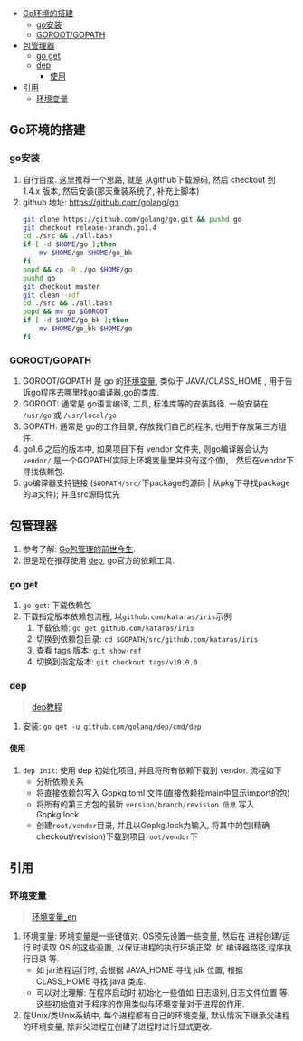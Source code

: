 <!-- TOC -->

- [Go环境的搭建](#go环境的搭建)
    - [go安装](#go安装)
    - [GOROOT/GOPATH](#gorootgopath)
- [包管理器](#包管理器)
    - [go get](#go-get)
    - [dep](#dep)
        - [使用](#使用)
- [引用](#引用)
    - [环境变量](#环境变量)

<!-- /TOC -->

## Go环境的搭建
### go安装
1. 自行百度. 这里推荐一个思路, 就是 从github下载源码, 然后 checkout 到 1.4.x 版本, 然后安装(那天重装系统了, 补充上脚本)
2. github 地址: https://github.com/golang/go
    ```Bash
    git clone https://github.com/golang/go.git && pushd go
    git checkout release-branch.go1.4
    cd ./src && ./all.bash
    if [ -d $HOME/go ];then 
        mv $HOME/go $HOME/go_bk
    fi
    popd && cp -R ./go $HOME/go
    pushd go
    git checkout master
    git clean -xdf
    cd ./src && ./all.bash
    popd && mv go $GOROOT
    if [ -d $HOME/go_bk ];then 
        mv $HOME/go_bk $HOME/go
    fi
    ```
### GOROOT/GOPATH
1. GOROOT/GOPATH 是 go 的[环境变量](#环境变量), 类似于 JAVA/CLASS_HOME , 用于告诉go程序去哪里找go编译器,go的类库.
2. GOROOT: 通常是 go语言编译, 工具, 标准库等的安装路径. 一般安装在 `/usr/go` 或 `/usr/local/go`
3. GOPATH: 通常是 go的工作目录, 存放我们自己的程序, 也用于存放第三方组件.
4. go1.6 之后的版本中, 如果项目下有 vendor 文件夹, 则go编译器会认为 `vendor/` 是一个GOPATH(实际上环境变量里并没有这个值),　然后在vendor下寻找依赖包.
5. go编译器支持链接 (`$GOPATH/src/`下package的源码 | 从pkg下寻找package的.a文件); 并且src源码优先

## 包管理器
1. 参考了解: [Go包管理的前世今生](http://www.infoq.com/cn/articles/history-go-package-management). 
2. 但是现在推荐使用 [dep](https://github.com/golang/dep), go官方的依赖工具.

### go get
1. `go get`: 下载依赖包
2. 下载指定版本依赖包流程, 以`github.com/kataras/iris`示例
    1. 下载依赖: `go get github.com/kataras/iris`
    2. 切换到依赖包目录: `cd $GOPATH/src/github.com/kataras/iris`
    3. 查看 tags 版本: `git show-ref`
    4. 切换到指定版本: `git checkout tags/v10.0.0`

### dep
> [dep教程](https://tonybai.com/2017/06/08/first-glimpse-of-dep/)
1. 安装: `go get -u github.com/golang/dep/cmd/dep`
#### 使用
1. `dep init`: 使用 dep 初始化项目, 并且将所有依赖下载到 vendor. 流程如下
    - 分析依赖关系
    - 将直接依赖包写入 Gopkg.toml 文件(直接依赖指main中显示import的包)
    - 将所有的第三方包的最新 `version/branch/revision 信息` 写入 Gopkg.lock
    - 创建`root/vendor`目录, 并且以Gopkg.lock为输入, 将其中的包(精确checkout/revision)下载到项目`root/vendor`下




## 引用
### 环境变量
> [环境变量_en](https://en.wikipedia.org/wiki/Environment_variable)
1. 环境变量: 环境变量是一些键值对. OS预先设置一些变量, 然后在 进程创建/运行 时读取 OS 的这些设置, 以保证进程的执行环境正常. 如 编译器路径,程序执行目录 等. 
    - 如 jar进程运行时, 会根据 JAVA_HOME 寻找 jdk 位置, 根据 CLASS_HOME 寻找 java 类库.
    - 可以对比理解: 在程序启动时 初始化一些值如 日志级别,日志文件位置 等. 这些初始值对于程序的作用类似与环境变量对于进程的作用.
1. 在Unix/类Unix系统中, 每个进程都有自己的环境变量, 默认情况下继承父进程的环境变量, 除非父进程在创建子进程时进行显式更改.